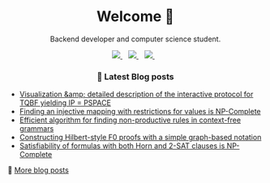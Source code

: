 <h1 align='center'>
  Welcome 👋
</h1>

<p align='center'>
  Backend developer and computer science student.
</p>
<p align='center'>
  <a href="https://zerobone.net">
    <img src="https://img.shields.io/badge/Website-ZeroBone.net-%2302A2EC.svg?&style=for-the-badge&logoColor=white" />
  </a>&nbsp;&nbsp;
  <a href="https://www.linkedin.com/in/zerobone/">
    <img src="https://img.shields.io/badge/linkedin-%230077B5.svg?&style=for-the-badge&logo=linkedin&logoColor=white" />
  </a>&nbsp;&nbsp;
  <a href="mailto:zb@zerobone.net">
    <img src="https://img.shields.io/badge/mail-%23D14836.svg?&style=for-the-badge&logo=gmail&logoColor=white" />
  </a>&nbsp;&nbsp;
</p>

<h3 align='center'>
  📕 Latest Blog posts
</h3>


<!-- BLOG-POST-LIST:START -->
- [Visualization &amp;amp; detailed description of the interactive protocol for TQBF yielding IP = PSPACE](https://zerobone.net/blog/cs/ip-pspace/)
- [Finding an injective mapping with restrictions for values is NP-Complete](https://zerobone.net/blog/cs/restricted-injective-mapping-np-complete/)
- [Efficient algorithm for finding non-productive rules in context-free grammars](https://zerobone.net/blog/cs/non-productive-cfg-rules/)
- [Constructing Hilbert-style F0 proofs with a simple graph-based notation](https://zerobone.net/blog/cs/hilbert-frege-f0-proofs/)
- [Satisfiability of formulas with both Horn and 2-SAT clauses is NP-Complete](https://zerobone.net/blog/cs/hornsat-2sat-np-complete/)
<!-- BLOG-POST-LIST:END -->

💬 [More blog posts](https://zerobone.net/blog/)
